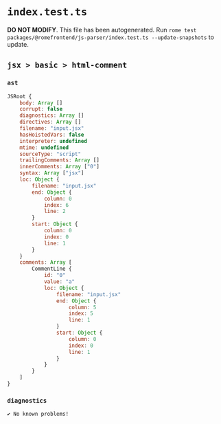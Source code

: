 # `index.test.ts`

**DO NOT MODIFY**. This file has been autogenerated. Run `rome test packages/@romefrontend/js-parser/index.test.ts --update-snapshots` to update.

## `jsx > basic > html-comment`

### `ast`

```javascript
JSRoot {
	body: Array []
	corrupt: false
	diagnostics: Array []
	directives: Array []
	filename: "input.jsx"
	hasHoistedVars: false
	interpreter: undefined
	mtime: undefined
	sourceType: "script"
	trailingComments: Array []
	innerComments: Array ["0"]
	syntax: Array ["jsx"]
	loc: Object {
		filename: "input.jsx"
		end: Object {
			column: 0
			index: 6
			line: 2
		}
		start: Object {
			column: 0
			index: 0
			line: 1
		}
	}
	comments: Array [
		CommentLine {
			id: "0"
			value: "a"
			loc: Object {
				filename: "input.jsx"
				end: Object {
					column: 5
					index: 5
					line: 1
				}
				start: Object {
					column: 0
					index: 0
					line: 1
				}
			}
		}
	]
}
```

### `diagnostics`

```
✔ No known problems!

```
